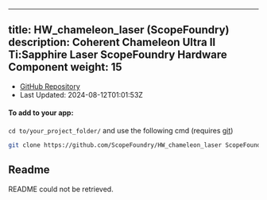 
---
title: HW_chameleon_laser (ScopeFoundry)
description: Coherent Chameleon Ultra II Ti:Sapphire Laser ScopeFoundry Hardware Component
weight: 15
---
- [GitHub Repository](https://github.com/ScopeFoundry/HW_chameleon_laser)
- Last Updated: 2024-08-12T01:01:53Z


#### To add to your app:

`cd to/your_project_folder/` and use the following cmd (requires [git](/docs/100_development-environment/20_git/))

```bash
git clone https://github.com/ScopeFoundry/HW_chameleon_laser ScopeFoundryHW/chameleon_laser
```


## Readme
README could not be retrieved.
